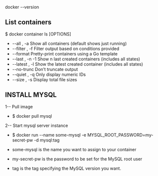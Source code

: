 docker --version

## List containers
$ docker container ls [OPTIONS]
* --all , -a		Show all containers (default shows just running)
* --filter , -f		Filter output based on conditions provided
* --format		Pretty-print containers using a Go template
* --last , -n	-1	Show n last created containers (includes all states)
* --latest , -l		Show the latest created container (includes all states)
* --no-trunc		Don’t truncate output
* --quiet , -q		Only display numeric IDs
* --size , -s		Display total file sizes

## INSTALL MYSQL
1-- Pull image
* $ docker pull mysql

2-- Start mysql server instance
* $ docker run --name some-mysql -e MYSQL_ROOT_PASSWORD=my-secret-pw -d mysql:tag

* some-mysql is the name you want to assign to your container
* my-secret-pw is the password to be set for the MySQL root user
* tag is the tag specifying the MySQL version you want.
